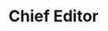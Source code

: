 ---
name: Alexandre Meeùs
title: Chief Editor 
past: Lawyer & Rockstar 
future: EU commissioner of Culture
avatar: images/alexandre.gif
linkedin: https://www.linkedin.com/in/alexandre-meeùs-23a5b63a/
---